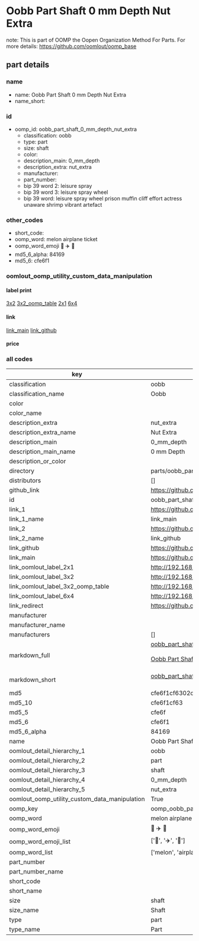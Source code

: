 # Oobb Part Shaft 0 mm Depth Nut Extra  

note: This is part of OOMP the Oopen Organization Method For Parts. For more details: https://github.com/oomlout/oomp_base

##  part details
  







### name
* name: Oobb Part Shaft 0 mm Depth Nut Extra
* name_short: 
### id
* oomp_id: oobb_part_shaft_0_mm_depth_nut_extra
  * classification: oobb
  * type: part
  * size: shaft
  * color: 
  * description_main: 0_mm_depth
  * description_extra: nut_extra
  * manufacturer: 
  * part_number: 
  * bip 39 word 2: leisure spray
  * bip 39 word 3: leisure spray wheel
  * bip 39 word: leisure spray wheel prison muffin cliff effort actress unaware shrimp vibrant artefact

### other_codes
* short_code: 
* oomp_word: melon airplane ticket
* oomp_word_emoji :melon: :airplane: :ticket:
* md5_6_alpha: 84169
* md5_6: cfe6f1






### oomlout_oomp_utility_custom_data_manipulation
#### label print
[3x2](http://192.168.1.245:1112/?label=oomp%2084169)
[3x2_oomp_table](http://192.168.1.108:1112/?label=oomp%2084169)
[2x1](http://192.168.1.242:1112/?label=oomp%2084169)
[6x4](http://192.168.1.55:1112/?label=oomp%2084169)    

#### link

[link_main](https://github.com/oomlout/oomlout_oomp_version_1_messy/tree/main/parts/oobb_part_shaft_0_mm_depth_nut_extra) [link_github](https://github.com/oomlout/oomlout_oomp_version_1_messy/tree/main/parts/oobb_part_shaft_0_mm_depth_nut_extra)                             

#### price







### all codes 
| key | value |  
| --- | --- |  
| classification | oobb |  
| classification_name | Oobb |  
| color |  |  
| color_name |  |  
| description_extra | nut_extra |  
| description_extra_name | Nut Extra |  
| description_main | 0_mm_depth |  
| description_main_name | 0 mm Depth |  
| description_or_color |   |  
| directory | parts/oobb_part_shaft_0_mm_depth_nut_extra |  
| distributors | [] |  
| github_link | https://github.com/oomlout/oomlout_oomp_part_src/tree/main/parts/oobb_part_shaft_0_mm_depth_nut_extra |  
| id | oobb_part_shaft_0_mm_depth_nut_extra |  
| link_1 | https://github.com/oomlout/oomlout_oomp_version_1_messy/tree/main/parts/oobb_part_shaft_0_mm_depth_nut_extra |  
| link_1_name | link_main |  
| link_2 | https://github.com/oomlout/oomlout_oomp_version_1_messy/tree/main/parts/oobb_part_shaft_0_mm_depth_nut_extra |  
| link_2_name | link_github |  
| link_github | https://github.com/oomlout/oomlout_oomp_version_1_messy/tree/main/parts/oobb_part_shaft_0_mm_depth_nut_extra |  
| link_main | https://github.com/oomlout/oomlout_oomp_version_1_messy/tree/main/parts/oobb_part_shaft_0_mm_depth_nut_extra |  
| link_oomlout_label_2x1 | http://192.168.1.242:1112/?label=oomp%2084169 |  
| link_oomlout_label_3x2 | http://192.168.1.245:1112/?label=oomp%2084169 |  
| link_oomlout_label_3x2_oomp_table | http://192.168.1.108:1112/?label=oomp%2084169 |  
| link_oomlout_label_6x4 | http://192.168.1.55:1112/?label=oomp%2084169 |  
| link_redirect | https://github.com/oomlout/oomlout_oomp_version_1_messy/tree/main/parts/oobb_part_shaft_0_mm_depth_nut_extra |  
| manufacturer |  |  
| manufacturer_name |  |  
| manufacturers | [] |  
| markdown_full | [oobb_part_shaft_0_mm_depth_nut_extra](none)<br>[](none)<br>[Oobb Part Shaft 0 Mm Depth Nut Extra](none)<br><br> |  
| markdown_short | [oobb_part_shaft_0_mm_depth_nut_extra](none)<br><br> |  
| md5 | cfe6f1cf6302c8d4abc89ab1f434bbfd |  
| md5_10 | cfe6f1cf63 |  
| md5_5 | cfe6f |  
| md5_6 | cfe6f1 |  
| md5_6_alpha | 84169 |  
| name | Oobb Part Shaft 0 mm Depth Nut Extra |  
| oomlout_detail_hierarchy_1 | oobb |  
| oomlout_detail_hierarchy_2 | part |  
| oomlout_detail_hierarchy_3 | shaft |  
| oomlout_detail_hierarchy_4 | 0_mm_depth |  
| oomlout_detail_hierarchy_5 | nut_extra |  
| oomlout_oomp_utility_custom_data_manipulation | True |  
| oomp_key | oomp_oobb_part_shaft_0_mm_depth_nut_extra |  
| oomp_word | melon airplane ticket |  
| oomp_word_emoji | :melon: :airplane: :ticket: |  
| oomp_word_emoji_list | [':melon:', ':airplane:', ':ticket:'] |  
| oomp_word_list | ['melon', 'airplane', 'ticket'] |  
| part_number |  |  
| part_number_name |  |  
| short_code |  |  
| short_name |  |  
| size | shaft |  
| size_name | Shaft |  
| type | part |  
| type_name | Part |  
